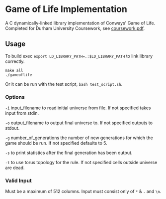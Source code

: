# Game of Life Implementation

A C dynamically-linked library implementation of Conways' Game of Life. Completed for Durham University Coursework, see [coursework.pdf](./coursework.pdf).

## Usage

To build exec `export LD_LIBRARY_PATH=.:$LD_LIBRARY_PATH` to link library correctly.

```
make all
./gameoflife
```

Or it can be run with the test script, `bash test_script.sh`.

### Options

`-i` input_filename to read initial universe from file. If not specified takes input from stdin.

`-o` output_filename to output final universe to. If not specified outputs to stdout.

`-g` number_of_generations the number of new generations for which the game should be run. If not specified defaults to 5.

`-s` to print statistics after the final generation has been output.

`-t` to use torus topology for the rule. If not specified cells outside universe are dead.

### Valid Input

Must be a maximum of 512 columns. Input must consist only of `*` & `.` and `\n`.

